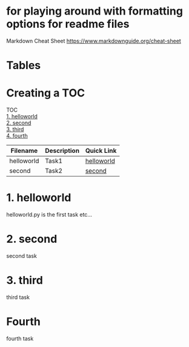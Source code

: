 # for playing around with formatting options for readme files

Markdown Cheat Sheet
https://www.markdownguide.org/cheat-sheet

# Tables

# Creating a TOC
TOC  
[1. helloworld](#1-helloworld)  
[2. second](#2-second)  
[3. third](#3-third)  
[4. fourth](#4-fourth)


| Filename | Description | Quick Link |
| --- | ---| ---|
| helloworld | Task1 | [helloworld](#1-helloworld) 
| second | Task2 | [second](#2-second) 

# 1. helloworld
helloworld.py is the first task etc...
# 2. second
second task
# 3. third
third task
# Fourth
fourth task
